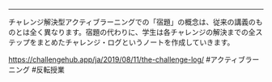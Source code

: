 ---
チャレンジ解決型アクティブラーニングでの「宿題」の概念は、従来の講義のものとは全く異なります。宿題の代わりに、学生は各チャレンジの解決までの全ステップをまとめたチャレンジ・ログというノートを作成していきます。

https://challengehub.app/ja/2019/08/11/the-challenge-log/
#アクティブラーニング #反転授業
